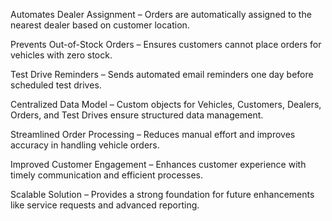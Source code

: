 Automates Dealer Assignment – Orders are automatically assigned to the nearest dealer based on customer location.

Prevents Out-of-Stock Orders – Ensures customers cannot place orders for vehicles with zero stock.

Test Drive Reminders – Sends automated email reminders one day before scheduled test drives.

Centralized Data Model – Custom objects for Vehicles, Customers, Dealers, Orders, and Test Drives ensure structured data management.

Streamlined Order Processing – Reduces manual effort and improves accuracy in handling vehicle orders.

Improved Customer Engagement – Enhances customer experience with timely communication and efficient processes.

Scalable Solution – Provides a strong foundation for future enhancements like service requests and advanced reporting.
